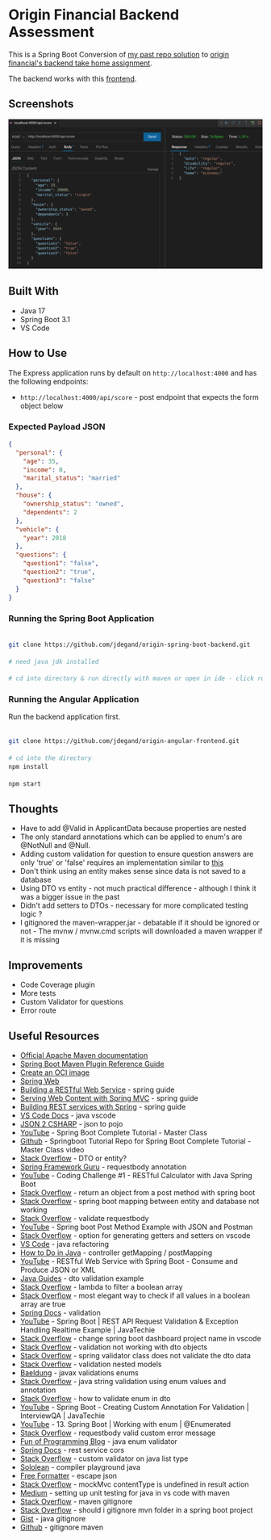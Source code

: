 # Origin Financial Backend Assessment

This is a Spring Boot Conversion of [my past repo solution](https://github.com/jdegand/origin-backend-take-home-assignment) to [origin financial's backend take home assignment](https://github.com/OriginFinancial/origin-backend-take-home-assignment).  

The backend works with this [frontend](https://github.com/jdegand/origin-angular-frontend).

## Screenshots

![](screenshots/origin-spring-backend.png)

## Built With

- Java 17
- Spring Boot 3.1
- VS Code

## How to Use

The Express application runs by default on `http://localhost:4000` and has the following endpoints:

 - `http://localhost:4000/api/score` - post endpoint that expects the form object below


### Expected Payload JSON

```json
{
  "personal": {
    "age": 35,
    "income": 0,
    "marital_status": "married"
  },
  "house": {
    "ownership_status": "owned",
    "dependents": 2
  },
  "vehicle": {
    "year": 2018
  },
  "questions": {
    "question1": "false",
    "question2": "true",
    "question3": "false"
  }
}
```

### Running the Spring Boot Application

```bash 

git clone https://github.com/jdegand/origin-spring-boot-backend.git

# need java jdk installed 

# cd into directory & run directly with maven or open in ide - click run button
```

### Running the Angular Application

Run the backend application first.

```bash

git clone https://github.com/jdegand/origin-angular-frontend.git

# cd into the directory
npm install 

npm start
```

## Thoughts

- Have to add @Valid in ApplicantData because properties are nested  
- The only standard annotations which can be applied to enum's are @NotNull and @Null.
- Adding custom validation for question to ensure question answers are only 'true' or 'false' requires an implementation similar to [this](https://stackoverflow.com/questions/74227120/how-can-i-create-custom-validator-on-java-list-type)
- Don't think using an entity makes sense since data is not saved to a database 
- Using DTO vs entity - not much practical difference - although I think it was a bigger issue in the past
- Didn't add setters to DTOs - necessary for more complicated testing logic ?
- I gitignored the maven-wrapper.jar - debatable if it should be ignored or not - The mvnw / mvnw.cmd scripts will downloaded a maven wrapper if it is missing

## Improvements

- Code Coverage plugin
- More tests
- Custom Validator for questions
- Error route 

## Useful Resources

- [Official Apache Maven documentation](https://maven.apache.org/guides/index.html)
- [Spring Boot Maven Plugin Reference Guide](https://docs.spring.io/spring-boot/docs/3.1.0/maven-plugin/reference/html/)
- [Create an OCI image](https://docs.spring.io/spring-boot/docs/3.1.0/maven-plugin/reference/html/#build-image)
- [Spring Web](https://docs.spring.io/spring-boot/docs/3.1.0/reference/htmlsingle/#web)
- [Building a RESTful Web Service](https://spring.io/guides/gs/rest-service/) - spring guide
- [Serving Web Content with Spring MVC](https://spring.io/guides/gs/serving-web-content/) - spring guide
- [Building REST services with Spring](https://spring.io/guides/tutorials/rest/) - spring guide
- [VS Code Docs](https://code.visualstudio.com/docs/java/java-project) - java vscode
- [JSON 2 CSHARP](https://json2csharp.com/code-converters/json-to-pojo) - json to pojo
- [YouTube](https://www.youtube.com/watch?v=zvR-Oif_nxg) - Spring Boot Complete Tutorial - Master Class
- [Github](https://github.com/shabbirdwd53/Springboot-Tutorial) - Springboot Tutorial Repo for Spring Boot Complete Tutorial - Master Class video
- [Stack Overflow](https://stackoverflow.com/questions/69639251/should-entity-class-be-used-as-request-body) - DTO or entity?
- [Spring Framework Guru](https://springframework.guru/requestbody-annotation/) - requestbody annotation
- [YouTube](https://www.youtube.com/watch?v=GYMz4sfHz-Y) - Coding Challenge #1 - RESTful Calculator with Java Spring Boot
- [Stack Overflow](https://stackoverflow.com/questions/70071007/how-can-i-return-an-object-from-a-post-method-with-spring-boot) - return an object from a post method with spring boot
- [Stack Overflow](https://stackoverflow.com/questions/71091905/spring-boot-mapping-between-entity-and-database-not-working-getting-in-res) - spring boot mapping between entity and database not working
- [Stack Overflow](https://stackoverflow.com/questions/64517537/springboot-validate-requestbody) - validate requestbody
- [YouTube](https://www.youtube.com/watch?v=93OBRePaoxY) - Spring boot Post Method Example with JSON and Postman
- [Stack Overflow](https://stackoverflow.com/questions/62588065/option-for-generating-getters-and-setters-not-showing-up-on-vs-code) - option for generating getters and setters on vscode
- [VS Code](https://code.visualstudio.com/docs/java/java-refactoring) - java refactoring
- [How to Do in Java](https://howtodoinjava.com/spring-mvc/controller-getmapping-postmapping/) - controller getMapping / postMapping
- [YouTube](https://www.youtube.com/watch?v=zMavMTK3qps&list=PLdW9lrB9HDw101ImXtR_xkvTe1HWx7Gc6&index=18) - RESTful Web Service with Spring Boot - Consume and Produce JSON or XML
- [Java Guides](https://www.javaguides.net/2021/04/spring-boot-dto-validation-example.html) - dto validation example
- [Stack Overflow](https://stackoverflow.com/questions/57704183/how-to-use-a-lambda-to-filter-a-boolean-array-in-java) - lambda to filter a boolean array
- [Stack Overflow](https://stackoverflow.com/questions/8260881/what-is-the-most-elegant-way-to-check-if-all-values-in-a-boolean-array-are-true) - most elegant way to check if all values in a boolean array are true
- [Spring Docs](https://docs.spring.io/spring-framework/docs/4.1.x/spring-framework-reference/html/validation.html) - validation
- [YouTube](https://www.youtube.com/watch?v=gPnd-hzM_6A) - Spring Boot | REST API Request Validation & Exception Handling Realtime Example | JavaTechie
- [Stack Overflow](https://stackoverflow.com/questions/59934783/how-do-you-change-the-spring-boot-dashboard-project-name-in-vs-code) - change spring boot dashboard project name in vscode
- [Stack Overflow](https://stackoverflow.com/questions/58336387/why-does-validation-not-work-on-objects-of-type-dto-but-only-on-entities) - validation not working with dto objects
- [Stack Overflow](https://stackoverflow.com/questions/57277850/spring-validator-class-does-not-validate-the-dto-data) - spring validator class does not validate the dto data
- [Stack Overflow](https://stackoverflow.com/questions/41005850/validation-nested-models-in-spring-boot) - validation nested models
- [Baeldung](https://www.baeldung.com/javax-validations-enums) - javax validations enums
- [Stack Overflow](https://stackoverflow.com/questions/6294587/java-string-validation-using-enum-values-and-annotation) - java string validation using enum values and annotation
- [Stack Overflow](https://stackoverflow.com/questions/62372281/how-to-validate-enum-in-dto) - how to validate enum in dto
- [YouTube](https://www.youtube.com/watch?v=P5sAaFY3O2w) - Spring Boot - Creating Custom Annotation For Validation | InterviewQA | JavaTechie
- [YouTube](https://www.youtube.com/watch?v=oKA2-aIEQaw) - 13. Spring Boot | Working with enum | @Enumerated
- [Stack Overflow](https://stackoverflow.com/questions/45968008/requestbody-valid-somedto-has-field-of-enum-type-custom-error-message) - requestbody valid custom error message
- [Fun of Programming Blog](https://funofprograming.wordpress.com/2016/09/29/java-enum-validator/) - java enum validator
- [Spring Docs](https://spring.io/guides/gs/rest-service-cors/) - rest service cors
- [Stack Overflow](https://stackoverflow.com/questions/74227120/how-can-i-create-custom-validator-on-java-list-type) - custom validator on java list type
- [Sololean](https://www.sololearn.com/compiler-playground/java) - compiler playground java
- [Free Formatter](https://www.freeformatter.com/json-escape.html#before-output) - escape json
- [Stack Overflow](https://stackoverflow.com/questions/72788387/mockmvc-contenttype-is-undefined-in-result-action) - mockMvc contentType is undefined in result action
- [Medium](https://medium.com/@karlrombauts/setting-up-unit-testing-for-java-in-vs-code-with-maven-3dc75579122f) - setting up unit testing for java in vs code with maven
- [Stack Overflow](https://stackoverflow.com/questions/51792830/what-files-in-a-maven-project-should-be-committed-to-git) - maven gitignore
- [Stack Overflow](https://stackoverflow.com/questions/73180793/should-i-gitignore-mvn-folder-in-a-spring-boot-project) - should i gitignore mvn folder in a spring boot project
- [Gist](https://gist.github.com/fedir/cd58012d42c8c1edbb3fff611de6c2f6) - java gitignore
- [Github](https://ucsb-cs48.github.io/javatopics/gitignore_maven/) - gitignore maven
